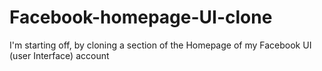 # Facebook-homepage-UI-clone
I'm starting off, by cloning a section of the Homepage of my Facebook UI (user Interface) account
